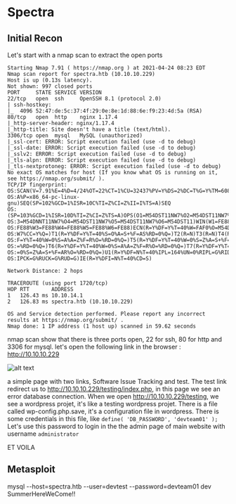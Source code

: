 # Spectra
## Initial Recon
Let's start with a nmap scan to extract the open ports

```
Starting Nmap 7.91 ( https://nmap.org ) at 2021-04-24 08:23 EDT
Nmap scan report for spectra.htb (10.10.10.229)
Host is up (0.13s latency).
Not shown: 997 closed ports
PORT     STATE SERVICE VERSION
22/tcp   open  ssh     OpenSSH 8.1 (protocol 2.0)
| ssh-hostkey: 
|_  4096 52:47:de:5c:37:4f:29:0e:8e:1d:88:6e:f9:23:4d:5a (RSA)
80/tcp   open  http    nginx 1.17.4
|_http-server-header: nginx/1.17.4
|_http-title: Site doesn't have a title (text/html).
3306/tcp open  mysql   MySQL (unauthorized)
|_ssl-cert: ERROR: Script execution failed (use -d to debug)
|_ssl-date: ERROR: Script execution failed (use -d to debug)
|_sslv2: ERROR: Script execution failed (use -d to debug)
|_tls-alpn: ERROR: Script execution failed (use -d to debug)
|_tls-nextprotoneg: ERROR: Script execution failed (use -d to debug)
No exact OS matches for host (If you know what OS is running on it, see https://nmap.org/submit/ ).
TCP/IP fingerprint:
OS:SCAN(V=7.91%E=4%D=4/24%OT=22%CT=1%CU=32437%PV=Y%DS=2%DC=T%G=Y%TM=60840E0
OS:A%P=x86_64-pc-linux-gnu)SEQ(SP=102%GCD=1%ISR=10C%TI=Z%CI=Z%II=I%TS=A)SEQ
OS:(SP=103%GCD=1%ISR=10D%TI=Z%CI=Z%TS=A)OPS(O1=M54DST11NW7%O2=M54DST11NW7%O
OS:3=M54DNNT11NW7%O4=M54DST11NW7%O5=M54DST11NW7%O6=M54DST11)WIN(W1=FE88%W2=
OS:FE88%W3=FE88%W4=FE88%W5=FE88%W6=FE88)ECN(R=Y%DF=Y%T=40%W=FAF0%O=M54DNNSN
OS:W7%CC=Y%Q=)T1(R=Y%DF=Y%T=40%S=O%A=S+%F=AS%RD=0%Q=)T2(R=N)T3(R=N)T4(R=Y%D
OS:F=Y%T=40%W=0%S=A%A=Z%F=R%O=%RD=0%Q=)T5(R=Y%DF=Y%T=40%W=0%S=Z%A=S+%F=AR%O
OS:=%RD=0%Q=)T6(R=Y%DF=Y%T=40%W=0%S=A%A=Z%F=R%O=%RD=0%Q=)T7(R=Y%DF=Y%T=40%W
OS:=0%S=Z%A=S+%F=AR%O=%RD=0%Q=)U1(R=Y%DF=N%T=40%IPL=164%UN=0%RIPL=G%RID=G%R
OS:IPCK=G%RUCK=G%RUD=G)IE(R=Y%DFI=N%T=40%CD=S)

Network Distance: 2 hops

TRACEROUTE (using port 1720/tcp)
HOP RTT       ADDRESS
1   126.43 ms 10.10.14.1
2   126.83 ms spectra.htb (10.10.10.229)

OS and Service detection performed. Please report any incorrect results at https://nmap.org/submit/ .
Nmap done: 1 IP address (1 host up) scanned in 59.62 seconds
```
nmap scan show that there is three ports open, 22 for ssh, 80 for http and 3306 for mysql.
let's open the following link in the browser : http://10.10.10.229

![alt text](https://pencer.io/assets/images/2021-03-21-16-46-59.png)

a simple page with two links, Software Issue Tracking and test.
The test link redirect us to http://10.10.10.229/testing/index.php, in this page we see an error database connection.
When we open http://10.10.10.229/testing, we see a wordpress projet, it's like a testing wordpress projet.
There is a file called wp-config.php.save, it's a configuration file in wordpress.
There is some credentials in this file, like ```define( 'DB_PASSWORD', 'devteam01' );```
Let's use this password to login in the the admin page of main website with username ```administrator```

ET VOILA

## Metasploit 



mysql --host=spectra.htb --user=devtest --password=devteam01 dev
SummerHereWeCome!!

